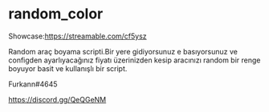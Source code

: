 # random_color

Showcase:https://streamable.com/cf5ysz

Random araç boyama scripti.Bir yere gidiyorsunuz e basıyorsunuz ve configden ayarlıyacağınız fiyatı üzerinizden kesip aracınızı random bir renge boyuyor basit ve kullanışlı bir script.
 
Furkann#4645

https://discord.gg/QeQGeNM 
